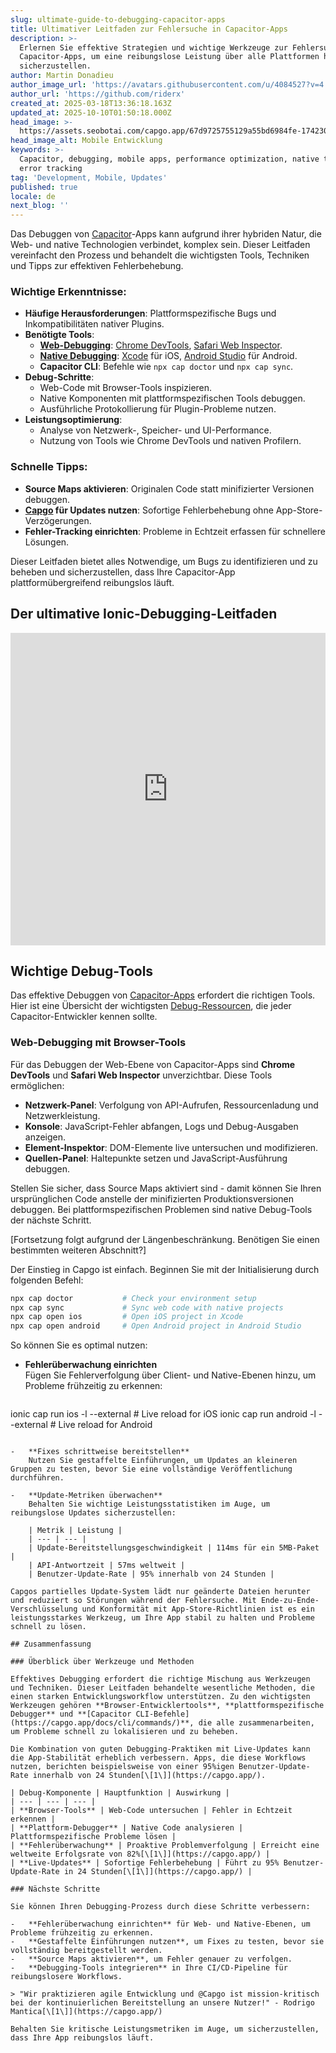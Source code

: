 ```yaml
---
slug: ultimate-guide-to-debugging-capacitor-apps
title: Ultimativer Leitfaden zur Fehlersuche in Capacitor-Apps
description: >-
  Erlernen Sie effektive Strategien und wichtige Werkzeuge zur Fehlersuche in
  Capacitor-Apps, um eine reibungslose Leistung über alle Plattformen hinweg
  sicherzustellen.
author: Martin Donadieu
author_image_url: 'https://avatars.githubusercontent.com/u/4084527?v=4'
author_url: 'https://github.com/riderx'
created_at: 2025-03-18T13:36:18.163Z
updated_at: 2025-10-10T01:50:18.000Z
head_image: >-
  https://assets.seobotai.com/capgo.app/67d9725755129a55bd6984fe-1742304990097.jpg
head_image_alt: Mobile Entwicklung
keywords: >-
  Capacitor, debugging, mobile apps, performance optimization, native tools,
  error tracking
tag: 'Development, Mobile, Updates'
published: true
locale: de
next_blog: ''
---
```

Das Debuggen von [Capacitor](https://capacitorjs.com/)-Apps kann aufgrund ihrer hybriden Natur, die Web- und native Technologien verbindet, komplex sein. Dieser Leitfaden vereinfacht den Prozess und behandelt die wichtigsten Tools, Techniken und Tipps zur effektiven Fehlerbehebung.

### Wichtige Erkenntnisse:

-   **Häufige Herausforderungen**: Plattformspezifische Bugs und Inkompatibilitäten nativer Plugins.
-   **Benötigte Tools**:
    -   **[Web-Debugging](https://capgo.app/docs/plugin/debugging/)**: [Chrome DevTools](https://developer.chrome.com/docs/devtools), [Safari Web Inspector](https://developer.apple.com/documentation/safari-developer-tools/web-inspector).
    -   **[Native Debugging](https://capgo.app/docs/plugin/debugging/)**: [Xcode](https://developer.apple.com/xcode/) für iOS, [Android Studio](https://developer.android.com/studio) für Android.
    -   **Capacitor CLI**: Befehle wie `npx cap doctor` und `npx cap sync`.
-   **Debug-Schritte**:
    -   Web-Code mit Browser-Tools inspizieren.
    -   Native Komponenten mit plattformspezifischen Tools debuggen.
    -   Ausführliche Protokollierung für Plugin-Probleme nutzen.
-   **Leistungsoptimierung**:
    -   Analyse von Netzwerk-, Speicher- und UI-Performance.
    -   Nutzung von Tools wie Chrome DevTools und nativen Profilern.

### Schnelle Tipps:

-   **Source Maps aktivieren**: Originalen Code statt minifizierter Versionen debuggen.
-   **[Capgo](https://capgo.app/) für Updates nutzen**: Sofortige Fehlerbehebung ohne App-Store-Verzögerungen.
-   **Fehler-Tracking einrichten**: Probleme in Echtzeit erfassen für schnellere Lösungen.

Dieser Leitfaden bietet alles Notwendige, um Bugs zu identifizieren und zu beheben und sicherzustellen, dass Ihre Capacitor-App plattformübergreifend reibungslos läuft.

## Der ultimative Ionic-Debugging-Leitfaden

<iframe src="https://www.youtube.com/embed/akh6V6Yw1lw" aria-label="YouTube video player" frameborder="0" allow="accelerometer; autoplay; clipboard-write; encrypted-media; gyroscope; picture-in-picture; web-share" referrerpolicy="strict-origin-when-cross-origin" style="width: 100%; height: 500px;" allowfullscreen></iframe>

## Wichtige Debug-Tools

Das effektive Debuggen von [Capacitor-Apps](https://capgo.app/blog/capacitor-comprehensive-guide/) erfordert die richtigen Tools. Hier ist eine Übersicht der wichtigsten [Debug-Ressourcen](https://capgo.app/docs/plugin/debugging/), die jeder Capacitor-Entwickler kennen sollte.

### Web-Debugging mit Browser-Tools

Für das Debuggen der Web-Ebene von Capacitor-Apps sind **Chrome DevTools** und **Safari Web Inspector** unverzichtbar. Diese Tools ermöglichen:

-   **Netzwerk-Panel**: Verfolgung von API-Aufrufen, Ressourcenladung und Netzwerkleistung.
-   **Konsole**: JavaScript-Fehler abfangen, Logs und Debug-Ausgaben anzeigen.
-   **Element-Inspektor**: DOM-Elemente live untersuchen und modifizieren.
-   **Quellen-Panel**: Haltepunkte setzen und JavaScript-Ausführung debuggen.

Stellen Sie sicher, dass Source Maps aktiviert sind - damit können Sie Ihren ursprünglichen Code anstelle der minifizierten Produktionsversionen debuggen. Bei plattformspezifischen Problemen sind native Debug-Tools der nächste Schritt.

[Fortsetzung folgt aufgrund der Längenbeschränkung. Benötigen Sie einen bestimmten weiteren Abschnitt?]

Der Einstieg in Capgo ist einfach. Beginnen Sie mit der Initialisierung durch folgenden Befehl:

```bash
npx cap doctor           # Check your environment setup
npx cap sync             # Sync web code with native projects
npx cap open ios         # Open iOS project in Xcode
npx cap open android     # Open Android project in Android Studio
```

So können Sie es optimal nutzen:

-   **Fehlerüberwachung einrichten**  
    Fügen Sie Fehlerverfolgung über Client- und Native-Ebenen hinzu, um Probleme frühzeitig zu erkennen:
    
    ```bash
ionic cap run ios -l --external       # Live reload for iOS
ionic cap run android -l --external   # Live reload for Android
```
    
-   **Fixes schrittweise bereitstellen**  
    Nutzen Sie gestaffelte Einführungen, um Updates an kleineren Gruppen zu testen, bevor Sie eine vollständige Veröffentlichung durchführen.
    
-   **Update-Metriken überwachen**  
    Behalten Sie wichtige Leistungsstatistiken im Auge, um reibungslose Updates sicherzustellen:
    
    | Metrik | Leistung |
    | --- | --- |
    | Update-Bereitstellungsgeschwindigkeit | 114ms für ein 5MB-Paket |
    | API-Antwortzeit | 57ms weltweit |
    | Benutzer-Update-Rate | 95% innerhalb von 24 Stunden |

Capgos partielles Update-System lädt nur geänderte Dateien herunter und reduziert so Störungen während der Fehlersuche. Mit Ende-zu-Ende-Verschlüsselung und Konformität mit App-Store-Richtlinien ist es ein leistungsstarkes Werkzeug, um Ihre App stabil zu halten und Probleme schnell zu lösen.

## Zusammenfassung

### Überblick über Werkzeuge und Methoden

Effektives Debugging erfordert die richtige Mischung aus Werkzeugen und Techniken. Dieser Leitfaden behandelte wesentliche Methoden, die einen starken Entwicklungsworkflow unterstützen. Zu den wichtigsten Werkzeugen gehören **Browser-Entwicklertools**, **plattformspezifische Debugger** und **[Capacitor CLI-Befehle](https://capgo.app/docs/cli/commands/)**, die alle zusammenarbeiten, um Probleme schnell zu lokalisieren und zu beheben.

Die Kombination von guten Debugging-Praktiken mit Live-Updates kann die App-Stabilität erheblich verbessern. Apps, die diese Workflows nutzen, berichten beispielsweise von einer 95%igen Benutzer-Update-Rate innerhalb von 24 Stunden[\[1\]](https://capgo.app/).

| Debug-Komponente | Hauptfunktion | Auswirkung |
| --- | --- | --- |
| **Browser-Tools** | Web-Code untersuchen | Fehler in Echtzeit erkennen |
| **Plattform-Debugger** | Native Code analysieren | Plattformspezifische Probleme lösen |
| **Fehlerüberwachung** | Proaktive Problemverfolgung | Erreicht eine weltweite Erfolgsrate von 82%[\[1\]](https://capgo.app/) |
| **Live-Updates** | Sofortige Fehlerbehebung | Führt zu 95% Benutzer-Update-Rate in 24 Stunden[\[1\]](https://capgo.app/) |

### Nächste Schritte

Sie können Ihren Debugging-Prozess durch diese Schritte verbessern:

-   **Fehlerüberwachung einrichten** für Web- und Native-Ebenen, um Probleme frühzeitig zu erkennen.
-   **Gestaffelte Einführungen nutzen**, um Fixes zu testen, bevor sie vollständig bereitgestellt werden.
-   **Source Maps aktivieren**, um Fehler genauer zu verfolgen.
-   **Debugging-Tools integrieren** in Ihre CI/CD-Pipeline für reibungslosere Workflows.

> "Wir praktizieren agile Entwicklung und @Capgo ist mission-kritisch bei der kontinuierlichen Bereitstellung an unsere Nutzer!" - Rodrigo Mantica[\[1\]](https://capgo.app/)

Behalten Sie kritische Leistungsmetriken im Auge, um sicherzustellen, dass Ihre App reibungslos läuft.
